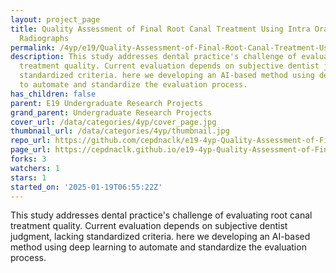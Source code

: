 ```yaml
---
layout: project_page
title: Quality Assessment of Final Root Canal Treatment Using Intra Oral Periapical
  Radiographs
permalink: /4yp/e19/Quality-Assessment-of-Final-Root-Canal-Treatment-Using-Intra-Oral-Periapical-Radiographs/
description: This study addresses dental practice's challenge of evaluating root canal
  treatment quality. Current evaluation depends on subjective dentist judgment, lacking
  standardized criteria. here we developing an AI-based method using deep learning
  to automate and standardize the evaluation process.
has_children: false
parent: E19 Undergraduate Research Projects
grand_parent: Undergraduate Research Projects
cover_url: /data/categories/4yp/cover_page.jpg
thumbnail_url: /data/categories/4yp/thumbnail.jpg
repo_url: https://github.com/cepdnaclk/e19-4yp-Quality-Assessment-of-Final-Root-Canal-Treatment-Using-Intra-Oral-Periapical-Radiographs
page_url: https://cepdnaclk.github.io/e19-4yp-Quality-Assessment-of-Final-Root-Canal-Treatment-Using-Intra-Oral-Periapical-Radiographs
forks: 3
watchers: 1
stars: 1
started_on: '2025-01-19T06:55:22Z'
---
```


This study addresses dental practice's challenge of evaluating root canal treatment quality. Current evaluation depends on subjective dentist judgment, lacking standardized criteria. here we developing an AI-based method using deep learning to automate and standardize the evaluation process.